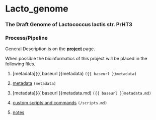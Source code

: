---
---
# Lacto_genome

### The Draft Genome of Lactococcus lactis str. PrHT3

### Process/Pipeline

General Description is on the **[project](/project.md)** page.

When possible the bioinformatics of this project will be placed in the following files.

1. [metadata]({{ baseurl }}metadata) `({{ baseurl }}metadata)`

1. [metadata](metadata)   `(metadata)`

1. [metadata]({{ baseurl }}metadata.md) `({{ baseurl }}metadata.md)`

2. [custom scripts and commands](/scripts.md)   `(/scripts.md)`

3. [notes](/notes.md)
